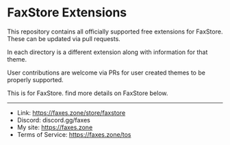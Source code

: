 # FaxStore Extensions

This repository contains all officially supported free extensions for FaxStore. These can be updated via pull requests.

In each directory is a different extension along with information for that theme.

User contributions are welcome via PRs for user created themes to be properly supported.

This is for FaxStore. find more details on FaxStore below.

---

- Link: https://faxes.zone/store/faxstore
- Discord: discord.gg/faxes
- My site: https://faxes.zone
- Terms of Service: https://faxes.zone/tos
